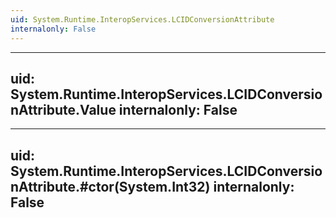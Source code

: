 ```yaml
---
uid: System.Runtime.InteropServices.LCIDConversionAttribute
internalonly: False
---
```


---
uid: System.Runtime.InteropServices.LCIDConversionAttribute.Value
internalonly: False
---

---
uid: System.Runtime.InteropServices.LCIDConversionAttribute.#ctor(System.Int32)
internalonly: False
---
